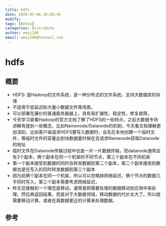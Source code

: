 ```yaml
---
title: hdfs
date: 2020-05-06 20:48:46
modify: 
tags: [Notes]
categories: Distribute
author: wmsj100
email: wmsj100@hotmail.com
---
```


# hdfs

## 概要

- HDFS: 是Hadoop的文件系统，是一种分布式的文件系统，支持大数据库的存储
- 不适用于低延迟和大量小数据文件等场景。
- 可以部署在廉价的普通服务器器上，具有易扩展性，稳定性，修复故障，
- 今天学习查看Hadoop的官方文档了解了HDFS的一些特点，之前大数据专场讲解有提到一些概念，比如Namenode/Datanode的机制，今天看文档理解更加深刻，比如客户端请求HDFS要写入数据时，会先在本地创建一个临时文件，等临时文件的容量达到块数据量时候在去请求Namenode获取Datanode的地址
- 临时文件在Datanode传输过程中也是一片一片数据传输，而datanode通常会有3个副本，俩个副本在同一个机架的不同节点，第三个副本在不同机架
- 第一个副本接受到数据的同时会转发数据到第二个副本，第二个副本接收到数据也是在写入的同时转发数据到第三个副本
- 因为前俩个副本在同一个机架，所以可以忽略掉网络延迟，俩个节点的数据几乎同时写入，第三个副本需要考虑网络延迟，
- 昨天还接触到一个理念是移动，通常是把需要处理的数据移动到应用中来处理，然后再返回结果，但是对于大数据领域，移动数据的代价太大了。所以就需要移动计算，或者在离数据更近的计算来处理数据。

## 参考

